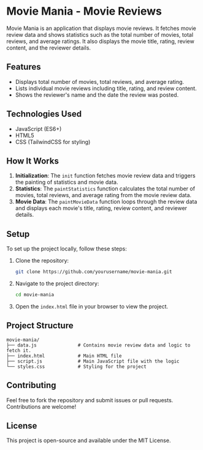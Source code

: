 # Movie Mania - Movie Reviews

Movie Mania is an application that displays movie reviews. It fetches movie review data and shows statistics such as the total number of movies, total reviews, and average ratings. It also displays the movie title, rating, review content, and the reviewer details.

## Features
- Displays total number of movies, total reviews, and average rating.
- Lists individual movie reviews including title, rating, and review content.
- Shows the reviewer's name and the date the review was posted.

## Technologies Used
- JavaScript (ES6+)
- HTML5
- CSS (TailwindCSS for styling)

## How It Works
1. **Initialization**: The `init` function fetches movie review data and triggers the painting of statistics and movie data.
2. **Statistics**: The `paintStatistics` function calculates the total number of movies, total reviews, and average rating from the movie review data.
3. **Movie Data**: The `paintMovieData` function loops through the review data and displays each movie's title, rating, review content, and reviewer details.

## Setup
To set up the project locally, follow these steps:

1. Clone the repository:
    ```bash
    git clone https://github.com/yourusername/movie-mania.git
    ```

2. Navigate to the project directory:
    ```bash
    cd movie-mania
    ```

3. Open the `index.html` file in your browser to view the project.

## Project Structure
```plaintext
movie-mania/
├── data.js               # Contains movie review data and logic to fetch it.
├── index.html            # Main HTML file
├── script.js             # Main JavaScript file with the logic
└── styles.css            # Styling for the project
```

## Contributing
Feel free to fork the repository and submit issues or pull requests. Contributions are welcome!

## License
This project is open-source and available under the MIT License.
